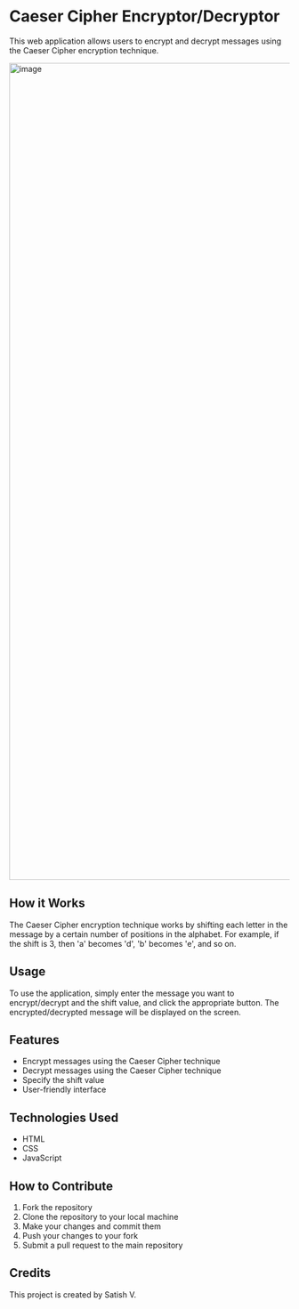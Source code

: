 # Caeser Cipher Encryptor/Decryptor

This web application allows users to encrypt and decrypt messages using the Caeser Cipher encryption technique.

<img width="1469" alt="image" src="https://user-images.githubusercontent.com/75536323/232246994-4c353a1c-7405-4ff6-adf6-92c38292417e.png">

## How it Works

The Caeser Cipher encryption technique works by shifting each letter in the message by a certain number of positions in the alphabet. For example, if the shift is 3, then 'a' becomes 'd', 'b' becomes 'e', and so on.

## Usage

To use the application, simply enter the message you want to encrypt/decrypt and the shift value, and click the appropriate button. The encrypted/decrypted message will be displayed on the screen.

## Features

- Encrypt messages using the Caeser Cipher technique
- Decrypt messages using the Caeser Cipher technique
- Specify the shift value
- User-friendly interface

## Technologies Used

- HTML
- CSS
- JavaScript

## How to Contribute

1. Fork the repository
2. Clone the repository to your local machine
3. Make your changes and commit them
4. Push your changes to your fork
5. Submit a pull request to the main repository

## Credits

This project is created by Satish V.
